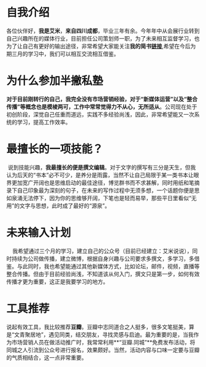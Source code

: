 # 自我介绍 
各位伙伴好，**我是艾米**，**来自四川成都**，毕业三年有余。今年年中从会展行业转到自己兴趣所在的媒体行业，目前担任公司策划师一职，为了未来相互监督学习，也为了让自己有更好的输出途径，非常希望大家能关注**我的简书[链接](http://www.jianshu.com/u/7621be6fcb33)**,希望在今后为期三月的学习中，我们可以相互交流相互借鉴。
# 为什么参加半撇私塾
 **对于目前刚转行的自己，我完全没有市场营销经验，对于“新媒体运营”以及“整合传播”等概念也是模棱两可，工作中常常觉得力不从心，无所适从**。公司现在处于初创阶段，深觉自己任重而道远，实践不多经验尚浅，因此，非常希望能又一次系统的学习，提高工作效率。
# 最擅长的一项技能？
  说到技能兴趣，**我最擅长的便是撰文编辑**。对于文字的撰写有三分是天生，但我认为后天的“书本”必不可少，是养分是雨露，当然不让自己局限于某一类书本让眼界更加宽广开阔也是思维启动的最佳途径，博览群书而不求甚解，同时用纸和笔摘录下自己印象最为深刻的句子，在未来的写作过程中无须多想，一个话题你便是思如泉涌无法停下，因为你的思维够开阔，下笔也是轻而易举，那些平日里看似“无用”的文字与思想，此时成了最好的“源泉”。
# 未来输入计划
     我希望通过三个月的学习，建立自己的公众号（目前已经建立：艾米说说），同时持续为公司做传播，建立微博，根据自身兴趣与公司要求多撰文，多学习，多借鉴。与此同时，我也希望能通过其他新媒体方式，比如论坛，邮件，视频，直播等整合传播。但由于目前经验尚浅，不知道该从何入门，撰文只是第一步，如何有效传播才更为重要，这正是我要学习的地方。
# 工具推荐
 说起有效工具，我比较推荐**豆瓣**。豆瓣中志同道合之人挺多，很多文笔挺美，算是“文青聚居地”，遇见同类，结交朋友，寻找灵感与启迪。最为重要的是，当我作为市场营销人员在做活动推广时，我常常利用**“豆瓣.同城”**免费发布活动，将同城之人引流到公众号进行报名，效果颇好。当然，活动内容与口味一定要与豆瓣的气质相结合，这一点非常重要。
